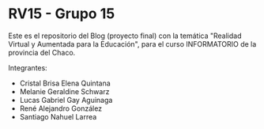 # RV15 - Grupo 15
Este es el repositorio del Blog (proyecto final) con la temática "Realidad Virtual y Aumentada para la Educación", para el curso INFORMATORIO de la provincia del Chaco.

Integrantes:
- Cristal Brisa Elena Quintana
- Melanie Geraldine Schwarz
- Lucas Gabriel Gay Aguinaga
- René Alejandro González
- Santiago Nahuel Larrea
